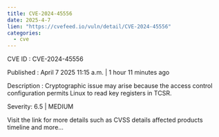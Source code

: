 ```yaml
---
title: CVE-2024-45556
date: 2025-4-7
lien: "https://cvefeed.io/vuln/detail/CVE-2024-45556"
categories:
  - cve
---
```


CVE ID : CVE-2024-45556

Published :  April 7
2025
11:15 a.m. | 1 hour
11 minutes ago

Description : Cryptographic issue may arise because the access control configuration permits Linux to read key registers in TCSR.

Severity: 6.5 | MEDIUM

Visit the link for more details
such as CVSS details
affected products
timeline
and more...
